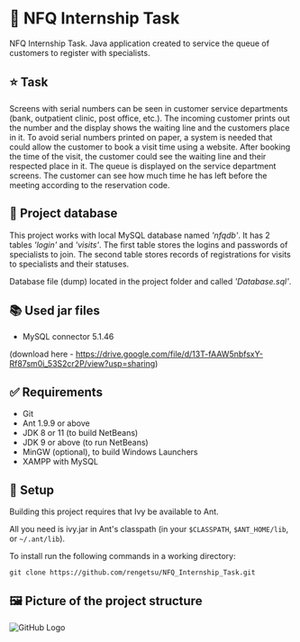 # :rocket: NFQ Internship Task
NFQ Internship Task. Java application created to service the queue of customers to register with specialists. 

## :star: Task

Screens with serial numbers can be seen in customer service departments (bank, outpatient
clinic, post office, etc.). The incoming customer prints out the number and the display shows the
waiting line and the customers place in it. To avoid serial numbers printed on paper, a system is
needed that could allow the customer to book a visit time using a website. After booking the
time of the visit, the customer could see the waiting line and their respected place in it. The
queue is displayed on the service department screens. The customer can see how much time
he has left before the meeting according to the reservation code.

## :floppy_disk: Project database

  This project works with local MySQL database named *'nfqdb'*.
  It has 2 tables *'login'* and *'visits'*. The first table stores the logins and passwords of specialists to join. The second table stores records of registrations for visits to specialists and their statuses. 
  
  Database file (dump) located in the project folder and called *'Database.sql'*. 


## :books: Used jar files

  * MySQL connector 5.1.46
  
  (download here - https://drive.google.com/file/d/13T-fAAW5nbfsxY-Rf87sm0i_53S2cr2P/view?usp=sharing)

## :white_check_mark: Requirements

  * Git
  * Ant 1.9.9 or above
  * JDK 8 or 11 (to build NetBeans)
  * JDK 9 or above (to run NetBeans)
  * MinGW (optional), to build Windows Launchers
  * XAMPP with MySQL

## :electric_plug: Setup

Building this project requires that Ivy be available to Ant.

All you need is ivy.jar in Ant's classpath (in your `$CLASSPATH`,
`$ANT_HOME/lib`, or `~/.ant/lib`).

 To install run the following commands in a working directory:
 ```
 git clone https://github.com/rengetsu/NFQ_Internship_Task.git
 ```

## :framed_picture: Picture of the project structure

![GitHub Logo](https://i.ibb.co/m6YJwWp/Project-Structure.png)
